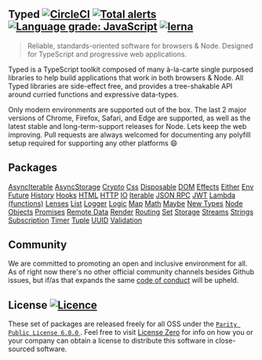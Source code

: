 ## Typed [![CircleCI](https://circleci.com/gh/TylorS/typed-prelude/tree/master.svg?style=svg)](https://circleci.com/gh/TylorS/typed-prelude/tree/master) [![Total alerts](https://img.shields.io/lgtm/alerts/g/TylorS/typed-prelude.svg?logo=lgtm&logoWidth=18)](https://lgtm.com/projects/g/TylorS/typed-prelude/alerts/) [![Language grade: JavaScript](https://img.shields.io/lgtm/grade/javascript/g/TylorS/typed-prelude.svg?logo=lgtm&logoWidth=18)](https://lgtm.com/projects/g/TylorS/typed-prelude/context:javascript) [![lerna](https://img.shields.io/badge/maintained%20with-lerna-cc00ff.svg)](https://lerna.js.org/)

> Reliable, standards-oriented software for browsers & Node. Designed for TypeScript and progressive web applications.

Typed is a TypeScript toolkit composed of many à-la-carte single purposed libraries to help build applications
that work in both browsers & Node. All Typed libraries are side-effect free, and provides a tree-shakable API around  curried functions and expressive data-types.

Only modern environments are supported out of the box. The last 2 major versions of Chrome, Firefox, Safari, and 
Edge are supported, as well as the latest stable and long-term-support releases for Node. Lets keep the web improving.
Pull requests are always welcomed for documenting any polyfill setup required for supporting any other platforms :smile:

## Packages

[AsyncIterable](https://tylors.github.io/typed-prelude/modules/asynciterable)
[AsyncStorage](https://tylors.github.io/typed-prelude/modules/asyncstorage)
[Crypto](https://tylors.github.io/typed-prelude/modules/crypto)
[Css](https://tylors.github.io/typed-prelude/modules/css)
[Disposable](https://tylors.github.io/typed-prelude/modules/disposable)
[DOM](https://tylors.github.io/typed-prelude/modules/dom) 
[Effects](https://tylors.github.io/typed-prelude/modules/effects)
[Either](https://tylors.github.io/typed-prelude/modules/either)
[Env](https://tylors.github.io/typed-prelude/modules/env)
[Future](https://tylors.github.io/typed-prelude/modules/future)
[History](https://tylors.github.io/typed-prelude/modules/history)
[Hooks](https://tylors.github.io/typed-prelude/modules/hooks)
[HTML](https://tylors.github.io/typed-prelude/modules/html)
[HTTP](https://tylors.github.io/typed-prelude/modules/http)
[IO](https://tylors.github.io/typed-prelude/modules/io)
[Iterable](https://tylors.github.io/typed-prelude/modules/iterable)
[JSON RPC](https://tylors.github.io/typed-prelude/modules/json_rpc)
[JWT](https://tylors.github.io/typed-prelude/modules/jwt)
[Lambda (functions)](https://tylors.github.io/typed-prelude/modules/lambda)
[Lenses](https://tylors.github.io/typed-prelude/modules/lenses)
[List](https://tylors.github.io/typed-prelude/modules/list)
[Logger](https://tylors.github.io/typed-prelude/modules/logger)
[Logic](https://tylors.github.io/typed-prelude/modules/logic)
[Map](https://tylors.github.io/typed-prelude/modules/map)
[Math](https://tylors.github.io/typed-prelude/modules/math)
[Maybe](https://tylors.github.io/typed-prelude/modules/maybe)
[New Types](https://tylors.github.io/typed-prelude/modules/new_type)
[Node](https://tylors.github.io/typed-prelude/modules/node)
[Objects](https://tylors.github.io/typed-prelude/modules/objects)
[Promises](https://tylors.github.io/typed-prelude/modules/promises)
[Remote Data](https://tylors.github.io/typed-prelude/modules/remote_data)
[Render](https://tylors.github.io/typed-prelude/modules/render)
[Routing](https://tylors.github.io/typed-prelude/modules/routing)
[Set](https://tylors.github.io/typed-prelude/modules/set)
[Storage](https://tylors.github.io/typed-prelude/modules/storage)
[Streams](https://tylors.github.io/typed-prelude/modules/streams)
[Strings](https://tylors.github.io/typed-prelude/modules/strings)
[Subscription](https://tylors.github.io/typed-prelude/modules/subscription)
[Timer](https://tylors.github.io/typed-prelude/modules/timer)
[Tuple](https://tylors.github.io/typed-prelude/modules/tuple)
[UUID](https://tylors.github.io/typed-prelude/modules/uuid)
[Validation](https://tylors.github.io/typed-prelude/modules/validation)

## Community

We are committed to promoting an open and inclusive environment for all. As of right now there's no other official community 
channels besides Github issues, but if/as that expands the same [code of conduct](./CODE_OF_CONDUCT.md) will be upheld.

## License [![Licence](https://licensezero.com/ids/52afd698-c5c7-4034-b229-ef1243d4caeb/badge.svg)](https://licensezero.com/ids/52afd698-c5c7-4034-b229-ef1243d4caeb/)

These set of packages are released freely for all OSS under the [ `Parity Public License 6.0.0` ](./LICENSE). Feel free to visit [License Zero](https://licensezero.com/ids/52afd698-c5c7-4034-b229-ef1243d4caeb) for info on how you or your company can obtain a license to distribute this software in close-sourced software.
